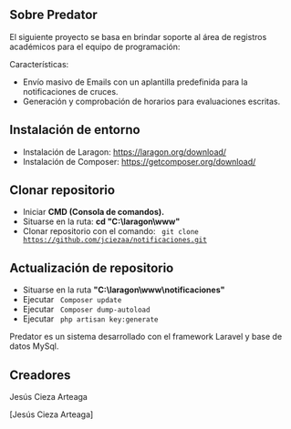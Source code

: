 ## Sobre Predator

El siguiente proyecto se basa en brindar soporte al área de registros académicos para el equipo de programación:

Características:

- Envío masivo de Emails con un aplantilla predefinida para la notificaciones de cruces.
- Generación y comprobación de horarios para evaluaciones escritas.

## Instalación de entorno

- Instalación de Laragon: https://laragon.org/download/
- Instalación de Composer: https://getcomposer.org/download/

## Clonar repositorio

- Iniciar <strong> CMD (Consola de comandos). </strong>
- Situarse en la ruta: <strong> cd "C:\laragon\www" </strong>
- Clonar repositorio con el comando: <code> git clone https://github.com/jciezaa/notificaciones.git </code>

## Actualización de repositorio

- Situarse en la ruta <strong> "C:\laragon\www\notificaciones" </strong>
- Ejecutar <code> Composer update </code>
- Ejecutar <code> Composer dump-autoload </code>
- Ejecutar <code> php artisan key:generate </code>

Predator es un sistema desarrollado con el framework Laravel y base de datos MySql.
  

## Creadores

Jesús Cieza Arteaga

[Jesús Cieza Arteaga]
